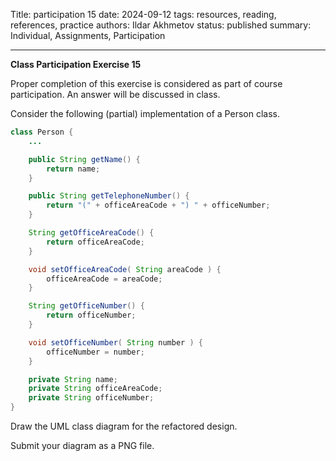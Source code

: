 Title: participation 15
date: 2024-09-12
tags: resources, reading, references, practice
authors: Ildar Akhmetov
status: published
summary: Individual, Assignments, Participation

----

**Class Participation Exercise 15**

Proper completion of this exercise is considered as part of course participation. An answer will be discussed in class.

Consider the following (partial) implementation of a Person class.

```.java
class Person {
    ...

    public String getName() {
        return name;
    }

    public String getTelephoneNumber() {
        return "(" + officeAreaCode + ") " + officeNumber;
    }

    String getOfficeAreaCode() {
        return officeAreaCode;
    }

    void setOfficeAreaCode( String areaCode ) {
        officeAreaCode = areaCode;
    }

    String getOfficeNumber() {
        return officeNumber;
    }

    void setOfficeNumber( String number ) {
        officeNumber = number;
    }

    private String name;
    private String officeAreaCode;
    private String officeNumber;
}
```

Draw the UML class diagram for the refactored design.

Submit your diagram as a PNG file.
